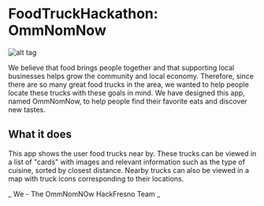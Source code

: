 # FoodTruckHackathon: OmmNomNow

![alt tag](https://lh3.googleusercontent.com/CT-xRVfbfDx0ZmREVXazK87-1GLsVLKywhXi9pAD8_gTbE1cy9Qtew3e8PlFYnV_MxcHmiiHe1QWUXM=w2160-h1246-rw)

We believe that food brings people together and that supporting local businesses helps grow the community and local economy.  Therefore, since there are so many great food trucks in the area, we wanted to help people locate these trucks with these goals in mind.  We have designed this app, named OmmNomNow, to help people find their favorite eats and discover new tastes.

## What it does
This app shows the user food trucks near by.  These trucks can be viewed in a list of "cards" with images and relevant information such as the type of cuisine, sorted by closest distance.  Nearby trucks can also be viewed in a map with truck icons corresponding to their locations.

_ We - The OmmNomNOw HackFresno Team _
